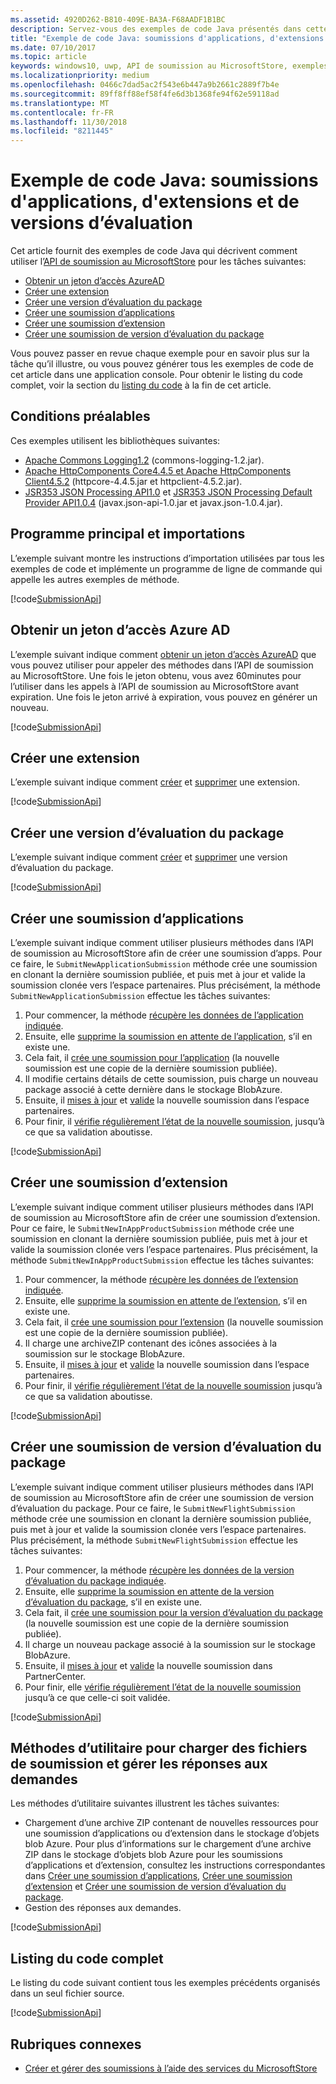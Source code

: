 ```yaml
---
ms.assetid: 4920D262-B810-409E-BA3A-F68AADF1B1BC
description: Servez-vous des exemples de code Java présentés dans cette section pour en apprendre un peu plus sur l’utilisation de l’API de soumission au MicrosoftStore.
title: "Exemple de code Java: soumissions d'applications, d'extensions et de versions d’évaluation"
ms.date: 07/10/2017
ms.topic: article
keywords: windows10, uwp, API de soumission au MicrosoftStore, exemples de code, java
ms.localizationpriority: medium
ms.openlocfilehash: 0466c7dad5ac2f543e6b447a9b2661c2889f7b4e
ms.sourcegitcommit: 89ff8ff88ef58f4fe6d3b1368fe94f62e59118ad
ms.translationtype: MT
ms.contentlocale: fr-FR
ms.lasthandoff: 11/30/2018
ms.locfileid: "8211445"
---
```

# <a name="java-sample-submissions-for-apps-add-ons-and-flights"></a>Exemple de code Java: soumissions d'applications, d'extensions et de versions d’évaluation

Cet article fournit des exemples de code Java qui décrivent comment utiliser l’[API de soumission au MicrosoftStore](create-and-manage-submissions-using-windows-store-services.md) pour les tâches suivantes:

* [Obtenir un jeton d’accès AzureAD](#token)
* [Créer une extension](#create-add-on)
* [Créer une version d’évaluation du package](#create-package-flight)
* [Créer une soumission d’applications](#create-app-submission)
* [Créer une soumission d’extension](#create-add-on-submission)
* [Créer une soumission de version d’évaluation du package](#create-flight-submission)

Vous pouvez passer en revue chaque exemple pour en savoir plus sur la tâche qu’il illustre, ou vous pouvez générer tous les exemples de code de cet article dans une application console. Pour obtenir le listing du code complet, voir la section du [listing du code](java-code-examples-for-the-windows-store-submission-api.md#code-listing) à la fin de cet article.

## <a name="prerequisites"></a>Conditions préalables

Ces exemples utilisent les bibliothèques suivantes:

* [Apache Commons Logging1.2](http://commons.apache.org/proper/commons-logging) (commons-logging-1.2.jar).
* [Apache HttpComponents Core4.4.5 et Apache HttpComponents Client4.5.2](https://hc.apache.org/) (httpcore-4.4.5.jar et httpclient-4.5.2.jar).
* [JSR353 JSON Processing API1.0](https://mvnrepository.com/artifact/javax.json/javax.json-api/1.0) et [JSR353 JSON Processing Default Provider API1.0.4](https://mvnrepository.com/artifact/org.glassfish/javax.json/1.0.4) (javax.json-api-1.0.jar et javax.json-1.0.4.jar).

## <a name="main-program-and-imports"></a>Programme principal et importations

L’exemple suivant montre les instructions d’importation utilisées par tous les exemples de code et implémente un programme de ligne de commande qui appelle les autres exemples de méthode.

[!code[SubmissionApi](./code/StoreServicesExamples_Submission/java/MainExample.java#L1-L64)]

<span id="token" />

## <a name="obtain-an-azure-ad-access-token"></a>Obtenir un jeton d’accès Azure AD

L’exemple suivant indique comment [obtenir un jeton d’accès AzureAD](create-and-manage-submissions-using-windows-store-services.md#obtain-an-azure-ad-access-token) que vous pouvez utiliser pour appeler des méthodes dans l’API de soumission au MicrosoftStore. Une fois le jeton obtenu, vous avez 60minutes pour l’utiliser dans les appels à l’API de soumission au MicrosoftStore avant expiration. Une fois le jeton arrivé à expiration, vous pouvez en générer un nouveau.

[!code[SubmissionApi](./code/StoreServicesExamples_Submission/java/CompleteExample.java#L65-L95)]

<span id="create-add-on" />

## <a name="create-an-add-on"></a>Créer une extension

L’exemple suivant indique comment [créer](create-an-add-on.md) et [supprimer](delete-an-add-on.md) une extension.

[!code[SubmissionApi](./code/StoreServicesExamples_Submission/java/CompleteExample.java#L310-L345)]

<span id="create-package-flight" />

## <a name="create-a-package-flight"></a>Créer une version d’évaluation du package

L’exemple suivant indique comment [créer](create-a-flight.md) et [supprimer](delete-a-flight.md) une version d’évaluation du package.

[!code[SubmissionApi](./code/StoreServicesExamples_Submission/java/CompleteExample.java#L185-L221)]

<span id="create-app-submission" />

## <a name="create-an-app-submission"></a>Créer une soumission d’applications

L’exemple suivant indique comment utiliser plusieurs méthodes dans l’API de soumission au MicrosoftStore afin de créer une soumission d’apps. Pour ce faire, le ```SubmitNewApplicationSubmission``` méthode crée une soumission en clonant la dernière soumission publiée, et puis met à jour et valide la soumission clonée vers l’espace partenaires. Plus précisément, la méthode ```SubmitNewApplicationSubmission``` effectue les tâches suivantes:

1. Pour commencer, la méthode [récupère les données de l’application indiquée](get-an-app.md).
2. Ensuite, elle [supprime la soumission en attente de l’application](delete-an-app-submission.md), s’il en existe une.
3. Cela fait, il [crée une soumission pour l’application](create-an-app-submission.md) (la nouvelle soumission est une copie de la dernière soumission publiée).
4. Il modifie certains détails de cette soumission, puis charge un nouveau package associé à cette dernière dans le stockage BlobAzure.
5. Ensuite, il [mises à jour](update-an-app-submission.md) et [valide](commit-an-app-submission.md) la nouvelle soumission dans l’espace partenaires.
6. Pour finir, il [vérifie régulièrement l’état de la nouvelle soumission](get-status-for-an-app-submission.md), jusqu’à ce que sa validation aboutisse.

[!code[SubmissionApi](./code/StoreServicesExamples_Submission/java/CompleteExample.java#L97-L183)]

<span id="create-add-on-submission" />

## <a name="create-an-add-on-submission"></a>Créer une soumission d’extension

L’exemple suivant indique comment utiliser plusieurs méthodes dans l’API de soumission au MicrosoftStore afin de créer une soumission d’extension. Pour ce faire, le ```SubmitNewInAppProductSubmission``` méthode crée une soumission en clonant la dernière soumission publiée, puis met à jour et valide la soumission clonée vers l’espace partenaires. Plus précisément, la méthode ```SubmitNewInAppProductSubmission``` effectue les tâches suivantes:

1. Pour commencer, la méthode [récupère les données de l’extension indiquée](get-an-add-on.md).
2. Ensuite, elle [supprime la soumission en attente de l’extension](delete-an-add-on-submission.md), s’il en existe une.
3. Cela fait, il [crée une soumission pour l’extension](create-an-add-on-submission.md) (la nouvelle soumission est une copie de la dernière soumission publiée).
4. Il charge une archiveZIP contenant des icônes associées à la soumission sur le stockage BlobAzure.
5. Ensuite, il [mises à jour](update-an-add-on-submission.md) et [valide](commit-an-add-on-submission.md) la nouvelle soumission dans l’espace partenaires.
6. Pour finir, il [vérifie régulièrement l’état de la nouvelle soumission](get-status-for-an-add-on-submission.md) jusqu’à ce que sa validation aboutisse.

[!code[SubmissionApi](./code/StoreServicesExamples_Submission/java/CompleteExample.java#L347-L431)]

<span id="create-flight-submission" />

## <a name="create-a-package-flight-submission"></a>Créer une soumission de version d’évaluation du package

L’exemple suivant indique comment utiliser plusieurs méthodes dans l’API de soumission au MicrosoftStore afin de créer une soumission de version d’évaluation du package. Pour ce faire, le ```SubmitNewFlightSubmission``` méthode crée une soumission en clonant la dernière soumission publiée, puis met à jour et valide la soumission clonée vers l’espace partenaires. Plus précisément, la méthode ```SubmitNewFlightSubmission``` effectue les tâches suivantes:

1. Pour commencer, la méthode [récupère les données de la version d’évaluation du package indiquée](get-a-flight.md).
2. Ensuite, elle [supprime la soumission en attente de la version d’évaluation du package](delete-a-flight-submission.md), s’il en existe une.
3. Cela fait, il [crée une soumission pour la version d’évaluation du package](create-a-flight-submission.md) (la nouvelle soumission est une copie de la dernière soumission publiée).
4. Il charge un nouveau package associé à la soumission sur le stockage BlobAzure.
5. Ensuite, il [mises à jour](update-a-flight-submission.md) et [valide](commit-a-flight-submission.md) la nouvelle soumission dans PartnerCenter.
6. Pour finir, elle [vérifie régulièrement l’état de la nouvelle soumission](get-status-for-a-flight-submission.md) jusqu’à ce que celle-ci soit validée.

[!code[SubmissionApi](./code/StoreServicesExamples_Submission/java/CompleteExample.java#L223-L308)]

<span id="utilities" />

## <a name="utility-methods-to-upload-submission-files-and-handle-request-responses"></a>Méthodes d’utilitaire pour charger des fichiers de soumission et gérer les réponses aux demandes

Les méthodes d’utilitaire suivantes illustrent les tâches suivantes:

* Chargement d’une archive ZIP contenant de nouvelles ressources pour une soumission d’applications ou d’extension dans le stockage d’objets blob Azure. Pour plus d’informations sur le chargement d’une archive ZIP dans le stockage d’objets blob Azure pour les soumissions d’applications et d’extension, consultez les instructions correspondantes dans [Créer une soumission d’applications](manage-app-submissions.md#create-an-app-submission), [Créer une soumission d’extension](manage-add-on-submissions.md#create-an-add-on-submission) et [Créer une soumission de version d’évaluation du package](manage-flight-submissions.md#create-a-package-flight-submission).
* Gestion des réponses aux demandes.

[!code[SubmissionApi](./code/StoreServicesExamples_Submission/java/CompleteExample.java#L433-L490)]

<span id="code-listing" />

## <a name="complete-code-listing"></a>Listing du code complet

Le listing du code suivant contient tous les exemples précédents organisés dans un seul fichier source.

[!code[SubmissionApi](./code/StoreServicesExamples_Submission/java/CompleteExample.java#L1-L491)]

## <a name="related-topics"></a>Rubriques connexes

* [Créer et gérer des soumissions à l’aide des services du MicrosoftStore](create-and-manage-submissions-using-windows-store-services.md)
